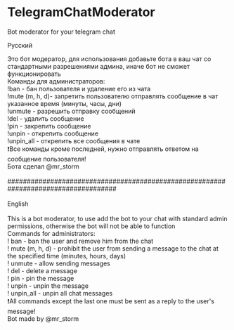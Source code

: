 # TelegramChatModerator
Bot moderator for your telegram chat

Русский

Это бот модератор, для использования добавьте бота в ваш чат со стандартными разрешениями админа, иначе бот не сможет функционировать</br>
Команды для администраторов:</br>
!ban - бан пользователя и удаление его из чата</br>
!mute (m, h, d)- запретить пользователю отправлять сообщение в чат указанное время (минуты, часы, дни)</br>
!unmute - разрешить отправку сообщений</br>
!del - удалить сообщение</br>
!pin - закрепить сообщение</br>
!unpin - открепить сообщение</br>
!unpin_all - открепить все сообщения в чате</br>
❗Все команды кроме последней, нужно отправлять ответом на сообщение пользователя!</br>
Бота сделал @mr_storm</br>
</br>
####################################################################################</br>
</br>
English</br>
</br>
This is a bot moderator, to use add the bot to your chat with standard admin permissions, otherwise the bot will not be able to function</br>
Commands for administrators:</br>
! ban - ban the user and remove him from the chat</br>
! mute (m, h, d) - prohibit the user from sending a message to the chat at the specified time (minutes, hours, days)</br>
! unmute - allow sending messages</br>
! del - delete a message</br>
! pin - pin the message</br>
! unpin - unpin the message</br>
! unpin_all - unpin all chat messages</br>
❗All commands except the last one must be sent as a reply to the user's message!</br>
Bot made by @mr_storm</br>
